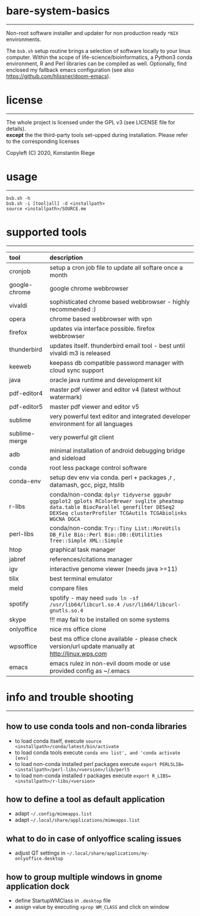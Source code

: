 # bare-system-basics
---

Non-root software installer and updater for non production ready `*NIX` environments.


The `bsb.sh` setup routine brings a selection of software locally to your linux computer. Within the scope of life-science/bioinformatics, a Python3 conda environment, R and Perl libraries can be compiled as well. Optionally, find enclosed my fallback emacs configuration (see also <https://github.com/hlissner/doom-emacs>).

# license
---

The whole project is licensed under the GPL v3 (see LICENSE file for details). <br>
**except** the the third-party tools set-upped during installation. Please refer to the corresponding licenses

Copyleft (C) 2020, Konstantin Riege

# usage
---

```
bsb.sh -h
bsb.sh -i [tool|all] -d <installpath>
source <installpath>/SOURCE.me
```

# supported tools
---

| tool | description |
| :--- | :---        |
| cronjob               | setup a cron job file to update all softare once a month |
| google-chrome         | google chrome webbrowser |
| vivaldi               | sophisticated chrome based webbrowser - highly recommended :) |
| opera                 | chrome based webbrowser with vpn |
| firefox               | updates via interface possible. firefox webbrowser |
| thunderbird           | updates itself. thunderbird email tool - best until vivaldi m3 is released |
| keeweb                | keepass db compatible password manager with cloud sync support |
| java                  | oracle java runtime and development kit |
| pdf-editor4           | master pdf viewer and editor v4 (latest without watermark) |
| pdf-editor5           | master pdf viewer and editor v5 |
| sublime               | very powerful text editor and integrated developer environment for all languages |
| sublime-merge         | very powerful git client |
| adb                   | minimal installation of android debugging bridge and sideload |
| conda                 | root less package control software |
| conda-env             | setup dev env via conda. perl + packages ,r , datamash, gcc, pigz, htslib |
| r-libs                | conda/non-conda: `dplyr tidyverse ggpubr ggplot2 gplots RColorBrewer svglite pheatmap data.table BiocParallel genefilter DESeq2 DEXSeq clusterProfiler TCGAutils TCGAbiolinks WGCNA DGCA` |
| perl-libs             | conda/non-conda: `Try::Tiny List::MoreUtils DB_File Bio::Perl Bio::DB::EUtilities Tree::Simple XML::Simple` |
| htop                  | graphical task manager |
| jabref                | references/citations manager |
| igv                   | interactive genome viewer (needs java >=11) |
| tilix                 | best terminal emulator |
| meld                  | compare files |
| spotify               | spotify - may need `sudo ln -sf /usr/lib64/libcurl.so.4 /usr/lib64/libcurl-gnutls.so.4` |
| skype                 | !!! may fail to be installed on some systems |
| onlyoffice            | nice ms office clone |
| wpsoffice             | best ms office clone available - please check version/url update manually at http://linux.wps.com |
| emacs                 | emacs rulez in non-evil doom mode or use provided config as ~/.emacs |

# info and trouble shooting
---

## how to use conda tools and non-conda libraries

- to load conda itself, execute `source <installpath>/conda/latest/bin/activate`
- to load conda tools execute `conda env list', and 'conda activate [env]`
- to load non-conda installed perl packages execute `export PERL5LIB=<installpath>/perl-libs/<version>/lib/perl5`
- to load non-conda installed r packages execute `export R_LIBS=<installpath>/r-libs/<version>`

## how to define a tool as default application
- adapt `~/.config/mimeapps.list`
- adapt `~/.local/share/applications/mimeapps.list`

## what to do in case of onlyoffice scaling issues
- adjust QT settings in `~/.local/share/applications/my-onlyoffice.desktop`

## how to group multiple windows in gnome application dock
- define StartupWMClass in `.desktop` file
- assign value by executing `xprop WM_CLASS` and click on window
